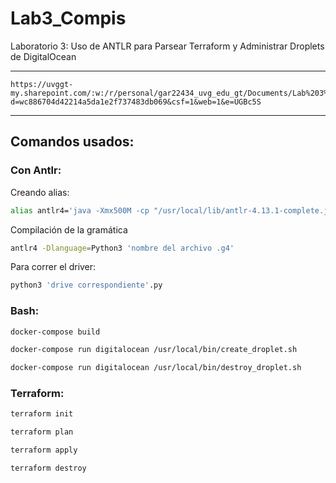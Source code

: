 # Lab3_Compis
Laboratorio 3: Uso de ANTLR para Parsear Terraform y Administrar Droplets de DigitalOcean

---

```
https://uvggt-my.sharepoint.com/:w:/r/personal/gar22434_uvg_edu_gt/Documents/Lab%203%20Compiladores.docx?d=wc886704d42214a5da1e2f737483db069&csf=1&web=1&e=UGBc5S
```

---

## Comandos usados:

### Con Antlr:

Creando alias:
```bash
alias antlr4='java -Xmx500M -cp "/usr/local/lib/antlr-4.13.1-complete.jar:$CLASSPATH" org.antlr.v4.Tool'
```

Compilación de la gramática
```bash
antlr4 -Dlanguage=Python3 'nombre del archivo .g4'
```

Para correr el driver:
```bash
python3 'drive correspondiente'.py 
```

### Bash:

```bash
docker-compose build
```

```bash
docker-compose run digitalocean /usr/local/bin/create_droplet.sh
```

```bash
docker-compose run digitalocean /usr/local/bin/destroy_droplet.sh
```

### Terraform:

```bash
terraform init
```

```bash
terraform plan
```

```bash
terraform apply
```

```bash
terraform destroy
```


